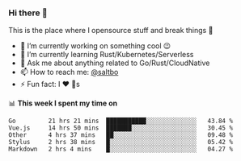 ### Hi there 👋
This is the place where I opensource stuff and break things :rofl:

- 🔭 I’m currently working on something cool :wink:
- 🌱 I’m currently learning Rust/Kubernetes/Serverless
- 💬 Ask me about anything related to Go/Rust/CloudNative
- 📫 How to reach me: [@saltbo](https://twitter.com/saltbobx)
- ⚡ Fun fact: I :heart: :dog:s

📊 **This week I spent my time on**
<!--START_SECTION:waka-->
```text
Go         21 hrs 21 mins  ███████████░░░░░░░░░░░░░░   43.84 % 
Vue.js     14 hrs 50 mins  ███████░░░░░░░░░░░░░░░░░░   30.45 % 
Other      4 hrs 37 mins   ██░░░░░░░░░░░░░░░░░░░░░░░   09.48 % 
Stylus     2 hrs 38 mins   █░░░░░░░░░░░░░░░░░░░░░░░░   05.42 % 
Markdown   2 hrs 4 mins    █░░░░░░░░░░░░░░░░░░░░░░░░   04.27 %
```
<!--END_SECTION:waka-->

